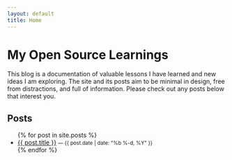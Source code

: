 ```yaml
---
layout: default
title: Home
---
```


# My Open Source Learnings

This blog is a documentation of valuable lessons I have learned and new ideas I am exploring. The site and its posts aim to be minimal in design, free from distractions, and full of information. Please check out any posts below that interest you.

## Posts

<ul>
  {% for post in site.posts %}
    <li>
      <a href="{{ post.url | relative_url }}">{{ post.title }}</a>
      <small>— {{ post.date | date: "%b %-d, %Y" }}</small>
    </li>
  {% endfor %}
</ul>
